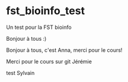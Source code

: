 # fst_bioinfo_test
Un test pour la FST bioinfo

Bonjour à tous :)


Bonjour à tous, c'est Anna, merci pour le cours!

Merci pour le cours sur git Jérémie

test Sylvain


